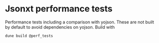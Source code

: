 # Jsonxt performance tests

Performance tests including a comparison with yojson.
These are not built by default to avoid dependencies
on yojson.  Build with

```
dune build @perf_tests
```

